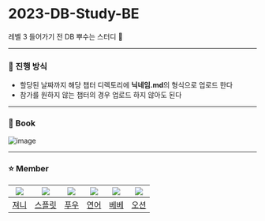 # 2023-DB-Study-BE
레벨 3 들어가기 전 DB 뿌수는 스터디 💪

---

### 🚀 진행 방식
- 할당된 날짜까지 해당 챕터 디렉토리에 **닉네임.md**의 형식으로 업로드 한다
- 참가를 원하지 않는 챕터의 경우 업로드 하지 않아도 된다

---

### 📕 Book
![image](https://github.com/woowacourse-study/2023-DB-Study-BE/assets/46810837/4c93af1d-588a-4f89-90b2-5a9bd3503f87?size=700)


---

### ⭐️ Member
|![](https://github.com/cl8d.png?size=100)|![](https://github.com/splitCoding.png?size=1)|![](https://github.com/bguga.png?size=100)|![](https://github.com/nuyh99.png?size=100)|![](https://github.com/wonyongChoi05.png?size=100)|![](https://github.com/donghae-kim.png?size=100)|
|:-:|:-:|:-:|:-:|:-:|:-:|
|[져니](https://github.com/cl8d)|[스플릿](https://github.com/splitCoding)|[푸우](https://github.com/bguga)|[연어](https://github.com/nuyh99)|[베베](https://github.com/wonyongChoi05)|[오션](https://github.com/donghae-kim) 
